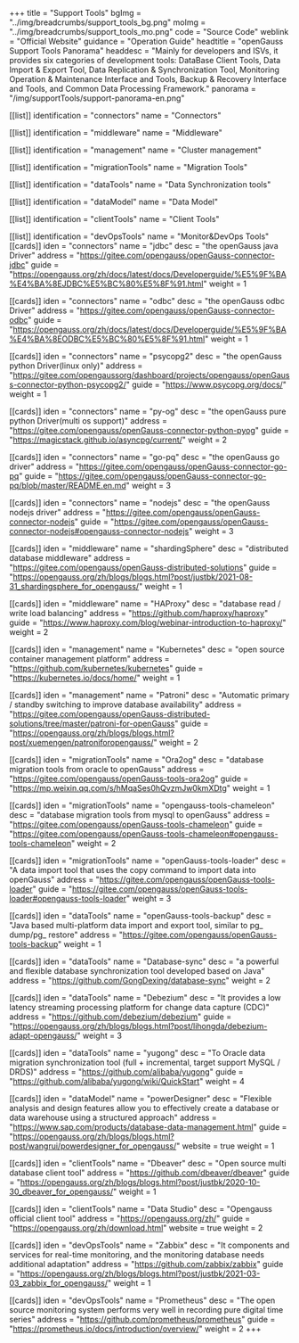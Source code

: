 +++
title = "Support Tools"
bgImg = "../img/breadcrumbs/support_tools_bg.png"
moImg = "../img/breadcrumbs/support_tools_mo.png"
code = "Source Code"
weblink = "Official Website"
guidance = "Operation Guide"
headtitle = "openGauss Support Tools Panorama"
headdesc = "Mainly for developers and ISVs, it provides six categories of development tools: DataBase Client Tools, Data Import & Export Tool, Data Replication & Synchronization Tool, Monitoring Operation & Maintenance Interface and Tools, Backup & Recovery Interface and Tools, and Common Data Processing Framework."
panorama = "/img/supportTools/support-panorama-en.png"

[[list]]
identification = "connectors"
name = "Connectors"

[[list]]
identification = "middleware"
name = "Middleware"

[[list]]
identification = "management"
name = "Cluster management"

[[list]]
identification = "migrationTools"
name = "Migration Tools"

[[list]]
identification = "dataTools"
name = "Data Synchronization tools"

[[list]]
identification = "dataModel"
name = "Data Model"

[[list]]
identification = "clientTools"
name = "Client Tools"

[[list]]
identification = "devOpsTools"
name = "Monitor&DevOps Tools"
[[cards]]
iden = "connectors"
name = "jdbc"
desc = "the openGauss java Driver"
address = "https://gitee.com/opengauss/openGauss-connector-jdbc"
guide = "https://opengauss.org/zh/docs/latest/docs/Developerguide/%E5%9F%BA%E4%BA%8EJDBC%E5%BC%80%E5%8F%91.html"
weight = 1

[[cards]]
iden = "connectors"
name = "odbc"
desc = "the openGauss odbc Driver"
address = "https://gitee.com/opengauss/openGauss-connector-odbc"
guide = "https://opengauss.org/zh/docs/latest/docs/Developerguide/%E5%9F%BA%E4%BA%8EODBC%E5%BC%80%E5%8F%91.html"
weight = 1

[[cards]]
iden = "connectors"
name = "psycopg2"
desc = "the openGauss python Driver(linux only)"
address = "https://gitee.com/opengaussorg/dashboard/projects/opengauss/openGauss-connector-python-psycopg2/"
guide = "https://www.psycopg.org/docs/"
weight = 1

[[cards]]
iden = "connectors"
name = "py-og"
desc = "the openGauss pure python Driver(multi os support)"
address = "https://gitee.com/opengauss/openGauss-connector-python-pyog"
guide = "https://magicstack.github.io/asyncpg/current/"
weight = 2

[[cards]]
iden = "connectors"
name = "go-pq"
desc = "the openGauss go driver"
address = "https://gitee.com/opengauss/openGauss-connector-go-pq"
guide = "https://gitee.com/opengauss/openGauss-connector-go-pq/blob/master/README.en.md"
weight = 3

[[cards]]
iden = "connectors"
name = "nodejs"
desc = "the openGauss nodejs driver"
address = "https://gitee.com/opengauss/openGauss-connector-nodejs"
guide = "https://gitee.com/opengauss/openGauss-connector-nodejs#opengauss-connector-nodejs"
weight = 3

[[cards]]
iden = "middleware"
name = "shardingSphere"
desc = "distributed database middleware"
address = "https://gitee.com/opengauss/openGauss-distributed-solutions"
guide = "https://opengauss.org/zh/blogs/blogs.html?post/justbk/2021-08-31_shardingsphere_for_opengauss/"
weight = 1

[[cards]]
iden = "middleware"
name = "HAProxy"
desc = "database read / write load balancing"
address = "https://github.com/haproxy/haproxy"
guide = "https://www.haproxy.com/blog/webinar-introduction-to-haproxy/"
weight = 2


[[cards]]
iden = "management"
name = "Kubernetes"
desc = "open source container management platform"
address = "https://github.com/kubernetes/kubernetes"
guide = "https://kubernetes.io/docs/home/"
weight = 1

[[cards]]
iden = "management"
name = "Patroni"
desc = "Automatic primary / standby switching to improve database availability"
address = "https://gitee.com/opengauss/openGauss-distributed-solutions/tree/master/patroni-for-openGauss"
guide = "https://opengauss.org/zh/blogs/blogs.html?post/xuemengen/patroniforopengauss/"
weight = 2


[[cards]]
iden = "migrationTools"
name = "Ora2og"
desc = "database migration tools from oracle to openGauss"
address = "https://gitee.com/opengauss/openGauss-tools-ora2og"
guide = "https://mp.weixin.qq.com/s/hMqaSes0hQvzmJw0kmXDtg"
weight = 1

[[cards]]
iden = "migrationTools"
name = "opengauss-tools-chameleon"
desc = "database migration tools from mysql to openGauss"
address = "https://gitee.com/opengauss/openGauss-tools-chameleon"
guide = "https://gitee.com/opengauss/openGauss-tools-chameleon#opengauss-tools-chameleon"
weight = 2

[[cards]]
iden = "migrationTools"
name = "openGauss-tools-loader"
desc = "A data import tool that uses the copy command to import data into openGauss"
address = "https://gitee.com/opengauss/openGauss-tools-loader"
guide = "https://gitee.com/opengauss/openGauss-tools-loader#opengauss-tools-loader"
weight = 3

[[cards]]
iden = "dataTools"
name = "openGauss-tools-backup"
desc = "Java based multi-platform data import and export tool, similar to pg_ dump/pg_ restore"
address = "https://gitee.com/opengauss/openGauss-tools-backup"
weight = 1

[[cards]]
iden = "dataTools"
name = "Database-sync"
desc = "a powerful and flexible database synchronization tool developed based on Java"
address = "https://github.com/GongDexing/database-sync"
weight = 2

[[cards]]
iden = "dataTools"
name = "Debezium"
desc = "It provides a low latency streaming processing platform for change data capture (CDC)"
address = "https://github.com/debezium/debezium"
guide = "https://opengauss.org/zh/blogs/blogs.html?post/lihongda/debezium-adapt-opengauss/"
weight = 3

[[cards]]
iden = "dataTools"
name = "yugong"
desc = "To Oracle data migration synchronization tool (full + incremental, target support MySQL / DRDS)"
address = "https://github.com/alibaba/yugong"
guide = "https://github.com/alibaba/yugong/wiki/QuickStart"
weight = 4

[[cards]]
iden = "dataModel"
name = "powerDesigner"
desc = "Flexible analysis and design features allow you to effectively create a database or data warehouse using a structured approach"
address = "https://www.sap.com/products/database-data-management.html"
guide = "https://opengauss.org/zh/blogs/blogs.html?post/wangrui/powerdesigner_for_opengauss/"
website = true
weight = 1

[[cards]]
iden = "clientTools"
name = "Dbeaver"
desc = "Open source multi database client tool"
address = "https://github.com/dbeaver/dbeaver"
guide = "https://opengauss.org/zh/blogs/blogs.html?post/justbk/2020-10-30_dbeaver_for_opengauss/"
weight = 1

[[cards]]
iden = "clientTools"
name = "Data Studio"
desc = "Opengauss official client tool"
address = "https://opengauss.org/zh/"
guide = "https://opengauss.org/zh/download.html"
website = true
weight = 2

[[cards]]
iden = "devOpsTools"
name = "Zabbix"
desc = "It components and services for real-time monitoring, and the monitoring database needs additional adaptation"
address = "https://github.com/zabbix/zabbix"
guide = "https://opengauss.org/zh/blogs/blogs.html?post/justbk/2021-03-03_zabbix_for_opengauss/"
weight = 1

[[cards]]
iden = "devOpsTools"
name = "Prometheus"
desc = "The open source monitoring system performs very well in recording pure digital time series"
address = "https://github.com/prometheus/prometheus"
guide = "https://prometheus.io/docs/introduction/overview/"
weight = 2
+++